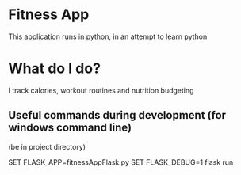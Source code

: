 # Fitness App 

This application runs in python, in an attempt to learn python

# What do I do?

I track calories, workout routines and nutrition budgeting

## Useful commands during development (for windows command line)

(be in project directory)

SET FLASK_APP=fitnessAppFlask.py
SET FLASK_DEBUG=1
flask run

